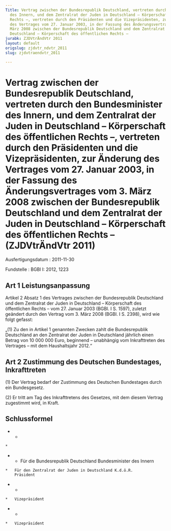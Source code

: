 ```yaml
---
Title: Vertrag zwischen der Bundesrepublik Deutschland, vertreten durch den Bundesminister
  des Innern, und dem Zentralrat der Juden in Deutschland – Körperschaft des öffentlichen
  Rechts –, vertreten durch den Präsidenten und die Vizepräsidenten, zur Änderung
  des Vertrages vom 27. Januar 2003, in der Fassung des Änderungsvertrages vom 3.
  März 2008 zwischen der Bundesrepublik Deutschland und dem Zentralrat der Juden in
  Deutschland – Körperschaft des öffentlichen Rechts –
jurabk: ZJDVtrÄndVtr 2011
layout: default
origslug: zjdvtr_ndvtr_2011
slug: zjdvtraendvtr_2011

---
```


# Vertrag zwischen der Bundesrepublik Deutschland, vertreten durch den Bundesminister des Innern, und dem Zentralrat der Juden in Deutschland – Körperschaft des öffentlichen Rechts –, vertreten durch den Präsidenten und die Vizepräsidenten, zur Änderung des Vertrages vom 27. Januar 2003, in der Fassung des Änderungsvertrages vom 3. März 2008 zwischen der Bundesrepublik Deutschland und dem Zentralrat der Juden in Deutschland – Körperschaft des öffentlichen Rechts – (ZJDVtrÄndVtr 2011)

Ausfertigungsdatum
:   2011-11-30

Fundstelle
:   BGBl I: 2012, 1223


## Art 1 Leistungsanpassung

Artikel 2 Absatz 1 des Vertrages zwischen der Bundesrepublik Deutschland und dem Zentralrat der Juden in Deutschland – Körperschaft des öffentlichen Rechts – vom 27. Januar 2003 (BGBl. I S. 1597), zuletzt geändert durch den Vertrag vom 3. März 2008 (BGBl. I S. 2398), wird wie folgt gefasst:

„(1) Zu den in Artikel 1 genannten Zwecken zahlt die Bundesrepublik Deutschland an den Zentralrat der Juden in Deutschland jährlich einen Betrag von 10 000 000 Euro, beginnend – unabhängig vom Inkrafttreten des Vertrages – mit dem Haushaltsjahr 2012.“


## Art 2 Zustimmung des Deutschen Bundestages, Inkrafttreten

(1) Der Vertrag bedarf der Zustimmung des Deutschen Bundestages durch ein Bundesgesetz.

(2) Er tritt am Tag des Inkrafttretens des Gesetzes, mit dem diesem Vertrag zugestimmt wird, in Kraft.


## Schlussformel



*    *
    *

*    *   Für die Bundesrepublik Deutschland
        Bundesminister des Innern

    *   Für den Zentralrat der Juden in Deutschland K.d.ö.R.
        Präsident


*    *
    *   Vizepräsident


*    *
    *   Vizepräsident



